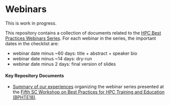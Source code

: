 # Webinars

This is work in progress.

This repository contains a collection of documents related to the [HPC Best Practices Webinars Series](https://ideas-productivity.org/events/hpc-best-practices-webinars). 
For each webinar in the series, the important dates in the checklist are:

- webinar date minus ~60 days: title + abstract + speaker bio
- webinar date minus ~14 days: dry-run
- webinar date minus   2 days: final version of slides

#### Key Repository Documents

- [Summary of our experiences](2019_JOCSE.pdf) organizing the webinar series presented at the [Fifth SC Workshop on
Best Practices for HPC Training and Education (BPHTE18)](https://sighpceducation.acm.org/BPHTE18.html).
